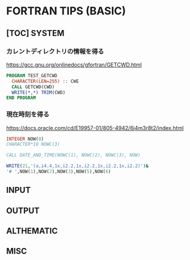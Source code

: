 FORTRAN TIPS (BASIC)
=====================================
[TOC]
SYSTEM
------------------------------------
### カレントディレクトリの情報を得る
https://gcc.gnu.org/onlinedocs/gfortran/GETCWD.html
```fortran
PROGRAM TEST_GETCWD
  CHARACTER(LEN=255) :: CWE
  CALL GETCWD(CWD)
  WRITE(*,*) TRIM(CWD)
END PROGRAM
```



### 現在時刻を得る
https://docs.oracle.com/cd/E19957-01/805-4942/6j4m3r8t2/index.html
```fortran
INTEGER NOW(8)
CHARACTER*10 NOWC(3)

CALL DATE_AND_TIME(NOWC(1), NOWC(2), NOWC(3), NOW)

WRITE(21,'(a,i4.4,1x,i2.2,1x,i2.2,1x,i2.2,1x,i2.2)')&
'# ',NOW(1),NOW(2),NOW(3),NOW(5),NOW(6)
```



INPUT
------------------------------------



OUTPUT
------------------------------------



ALTHEMATIC
------------------------------------



MISC
------------------------------------